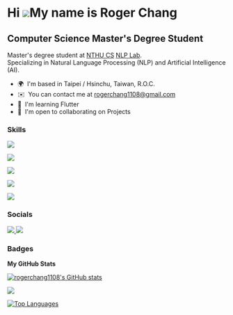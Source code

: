 Hi ![](https://user-images.githubusercontent.com/18350557/176309783-0785949b-9127-417c-8b55-ab5a4333674e.gif)My name is Roger Chang
===================================================================================================================================

Computer Science Master's Degree Student
----------------------------------------

<p>
    Master's degree student at <a href="https://dcs.site.nthu.edu.tw/">NTHU CS</a> <a href="https://www.nlplab.cc/#about">NLP Lab</a>.<br>
    Specializing in Natural Language Processing (NLP) and Artificial Intelligence (AI).
</p>

* 🌍  I'm based in Taipei / Hsinchu, Taiwan, R.O.C.
* ✉️  You can contact me at [rogerchang1108@gmail.com](mailto:rogerchang1108@gmail.com)
* 🧠  I'm learning Flutter
* 🤝  I'm open to collaborating on Projects

### Skills

<p align="left">
    <!-- Programming Languages -->
    <a href="https://skillicons.dev">
        <img src="https://skillicons.dev/icons?i=c,cpp,python,dart,js,html,css" />
    </a>
</p>

<p align="left">
    <!-- Development Frameworks -->
    <a href="https://skillicons.dev">
        <img src="https://skillicons.dev/icons?i=tensorflow,flutter,opencv,mysql" />
    </a>
</p>

<p align="left">
    <!-- Other -->
    <a href="https://skillicons.dev">
        <img src="https://skillicons.dev/icons?i=git,vim,anaconda,androidstudio,docker,vscode,visualstudio" />
    </a>
</p>

<p align="left">
    <!-- Operating Systems -->
    <a href="https://skillicons.dev">
        <img src="https://skillicons.dev/icons?i=linux,apple,windows" />
    </a>
</p>

<p align="left">
    <!-- Desining Tools -->
    <a href="https://skillicons.dev">
        <img src="https://skillicons.dev/icons?i=ai,ps,pr" />
    </a>
</p>

### Socials

<p align="left"> 
    <a href="https://www.github.com/rogerchang1108" target="_blank" rel="noreferrer"> <img src="https://skillicons.dev/icons?i=github" />
    </a> 
    <a href="https://www.linkedin.com/in/rogerchang1108" target="_blank" rel="noreferrer"> <img src="https://skillicons.dev/icons?i=linkedin" /> 
    </a>
</p>

### Badges

<b>My GitHub Stats</b>

<a href="http://www.github.com/rogerchang1108"><img src="https://github-readme-stats.vercel.app/api?username=rogerchang1108&show_icons=true&hide=&count_private=true&title_color=0891b2&text_color=ffffff&icon_color=0891b2&bg_color=1c1917&hide_border=true&show_icons=true" alt="rogerchang1108's GitHub stats" /></a>

<a href="http://www.github.com/rogerchang1108"><img src="https://github-readme-streak-stats.herokuapp.com/?user=rogerchang1108&stroke=ffffff&background=1c1917&ring=0891b2&fire=0891b2&currStreakNum=ffffff&currStreakLabel=0891b2&sideNums=ffffff&sideLabels=ffffff&dates=ffffff&hide_border=true" /></a>

<a href="https://github.com/rogerchang1108" align="left"><img src="https://github-readme-stats.vercel.app/api/top-langs/?username=rogerchang1108&langs_count=10&title_color=0891b2&text_color=ffffff&icon_color=0891b2&bg_color=1c1917&hide_border=true&locale=en&custom_title=Top%20%Languages" alt="Top Languages" /></a>
